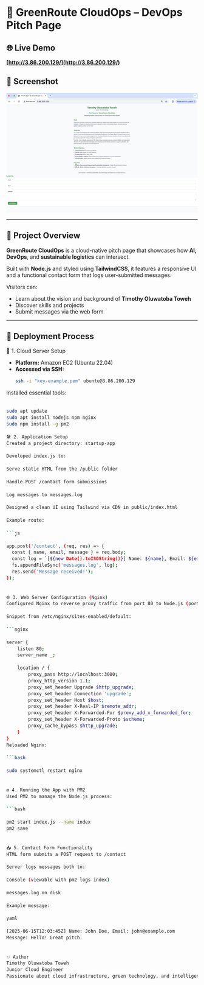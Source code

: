 # 🌱 GreenRoute CloudOps – DevOps Pitch Page

## 🌐 Live Demo  
**[http://3.86.200.129/](http://3.86.200.129/)**

## 📸 Screenshot  
![Rendered Page](./screenshot.png)

---

## 🧩 Project Overview

**GreenRoute CloudOps** is a cloud-native pitch page that showcases how **AI, DevOps**, and **sustainable logistics** can intersect.

Built with **Node.js** and styled using **TailwindCSS**, it features a responsive UI and a functional contact form that logs user-submitted messages.

Visitors can:
- Learn about the vision and background of **Timothy Oluwatoba Toweh**
- Discover skills and projects
- Submit messages via the web form

---

## 🚀 Deployment Process

 🔧 1. Cloud Server Setup
- **Platform:** Amazon EC2 (Ubuntu 22.04)  
- **Accessed via SSH:**
  ```bash
  ssh -i "key-example.pem" ubuntu@3.86.200.129
Installed essential tools:

```bash

sudo apt update
sudo apt install nodejs npm nginx
sudo npm install -g pm2

🛠️ 2. Application Setup
Created a project directory: startup-app

Developed index.js to:

Serve static HTML from the /public folder

Handle POST /contact form submissions

Log messages to messages.log

Designed a clean UI using Tailwind via CDN in public/index.html

Example route:

```js

app.post('/contact', (req, res) => {
  const { name, email, message } = req.body;
  const log = `[${new Date().toISOString()}] Name: ${name}, Email: ${email}\nMessage: ${message}\n\n`;
  fs.appendFileSync('messages.log', log);
  res.send('Message received!');
});


🌐 3. Web Server Configuration (Nginx)
Configured Nginx to reverse proxy traffic from port 80 to Node.js (port 3000).

Snippet from /etc/nginx/sites-enabled/default:

```nginx

server {
    listen 80;
    server_name _;

    location / {
        proxy_pass http://localhost:3000;
        proxy_http_version 1.1;
        proxy_set_header Upgrade $http_upgrade;
        proxy_set_header Connection 'upgrade';
        proxy_set_header Host $host;
        proxy_set_header X-Real-IP $remote_addr;
        proxy_set_header X-Forwarded-For $proxy_add_x_forwarded_for;
        proxy_set_header X-Forwarded-Proto $scheme;
        proxy_cache_bypass $http_upgrade;
    }
}
Reloaded Nginx:

```bash

sudo systemctl restart nginx


⚙️ 4. Running the App with PM2
Used PM2 to manage the Node.js process:

```bash

pm2 start index.js --name index
pm2 save


📥 5. Contact Form Functionality
HTML form submits a POST request to /contact

Server logs messages both to:

Console (viewable with pm2 logs index)

messages.log on disk

Example message:

yaml

[2025-06-15T12:03:45Z] Name: John Doe, Email: john@example.com
Message: Hello! Great pitch.


✨ Author
Timothy Oluwatoba Toweh
Junior Cloud Engineer
Passionate about cloud infrastructure, green technology, and intelligent logistics systems.
